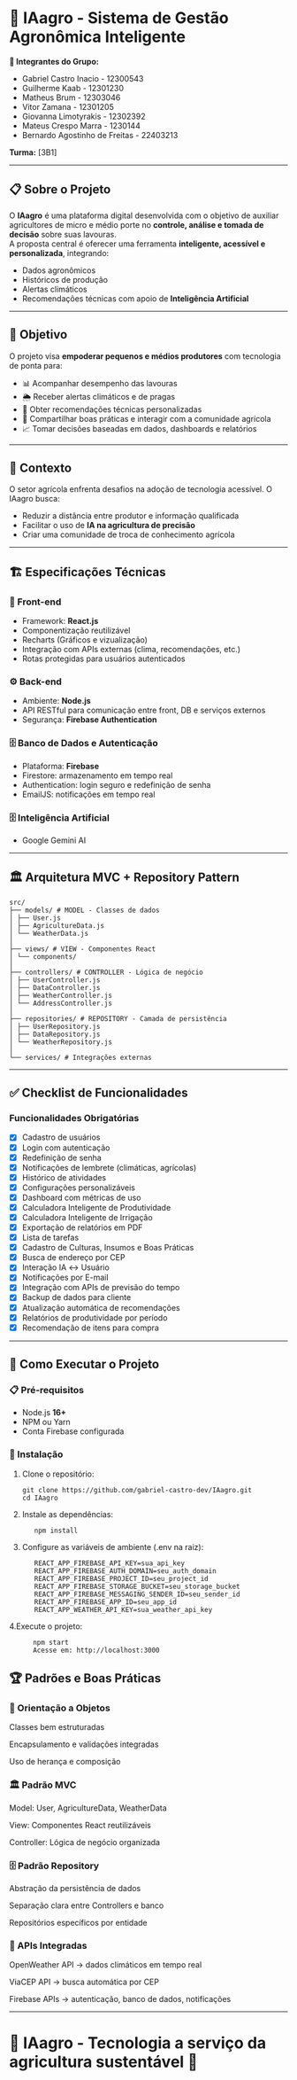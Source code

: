 # 🌱 IAagro - Sistema de Gestão Agronômica Inteligente

**👥 Integrantes do Grupo:**
- Gabriel Castro Inacio - 12300543  
- Guilherme Kaab - 12301230  
- Matheus Brum - 12303046  
- Vitor Zamana - 12301205  
- Giovanna Limotyrakis - 12302392  
- Mateus Crespo Marra - 1230144  
- Bernardo Agostinho de Freitas - 22403213  

**Turma:** [3B1]  

---

## 📋 Sobre o Projeto
O **IAagro** é uma plataforma digital desenvolvida com o objetivo de auxiliar agricultores de micro e médio porte no **controle, análise e tomada de decisão** sobre suas lavouras.  
A proposta central é oferecer uma ferramenta **inteligente, acessível e personalizada**, integrando:

- Dados agronômicos  
- Históricos de produção  
- Alertas climáticos  
- Recomendações técnicas com apoio de **Inteligência Artificial**  

---

## 🎯 Objetivo
O projeto visa **empoderar pequenos e médios produtores** com tecnologia de ponta para:

- 📊 Acompanhar desempenho das lavouras  
- 🌦️ Receber alertas climáticos e de pragas  
- 🤖 Obter recomendações técnicas personalizadas  
- 🌱 Compartilhar boas práticas e interagir com a comunidade agrícola  
- 📈 Tomar decisões baseadas em dados, dashboards e relatórios  

---

## 🌾 Contexto
O setor agrícola enfrenta desafios na adoção de tecnologia acessível. O IAagro busca:

- Reduzir a distância entre produtor e informação qualificada  
- Facilitar o uso de **IA na agricultura de precisão**  
- Criar uma comunidade de troca de conhecimento agrícola  

---

## 🏗️ Especificações Técnicas

### 🎨 Front-end
- Framework: **React.js**
- Componentização reutilizável  
- Recharts (Gráficos e vizualização)
- Integração com APIs externas (clima, recomendações, etc.)  
- Rotas protegidas para usuários autenticados  

### ⚙️ Back-end
- Ambiente: **Node.js**  
- API RESTful para comunicação entre front, DB e serviços externos  
- Segurança: **Firebase Authentication**  

### 🗄️ Banco de Dados e Autenticação
- Plataforma: **Firebase**  
- Firestore: armazenamento em tempo real  
- Authentication: login seguro e redefinição de senha  
- EmailJS: notificações em tempo real  

### 🗄️ Inteligência Artificial
- Google Gemini AI
---

## 🏛️ Arquitetura MVC + Repository Pattern
```
src/
├── models/ # MODEL - Classes de dados
│ ├── User.js
│ ├── AgricultureData.js
│ └── WeatherData.js
│
├── views/ # VIEW - Componentes React
│ └── components/
│
├── controllers/ # CONTROLLER - Lógica de negócio
│ ├── UserController.js
│ ├── DataController.js
│ ├── WeatherController.js
│ └── AddressController.js
│
├── repositories/ # REPOSITORY - Camada de persistência
│ ├── UserRepository.js
│ ├── DataRepository.js
│ └── WeatherRepository.js
│
└── services/ # Integrações externas
```
---

## ✅ Checklist de Funcionalidades

### Funcionalidades Obrigatórias
- [x] Cadastro de usuários  
- [x] Login com autenticação  
- [x] Redefinição de senha  
- [x] Notificações de lembrete (climáticas, agrícolas)  
- [x] Histórico de atividades  
- [x] Configurações personalizáveis  
- [x] Dashboard com métricas de uso  
- [x] Calculadora Inteligente de Produtividade
- [x] Calculadora Inteligente de Irrigação 
- [x] Exportação de relatórios em PDF  
- [x] Lista de tarefas  
- [x] Cadastro de Culturas, Insumos e Boas Práticas  
- [x] Busca de endereço por CEP  
- [x] Interação IA ↔ Usuário  
- [x] Notificações por E-mail  
- [x] Integração com APIs de previsão do tempo  
- [x] Backup de dados para cliente  
- [x] Atualização automática de recomendações  
- [x] Relatórios de produtividade por período   
- [x] Recomendação de itens para compra  

---

## 🚀 Como Executar o Projeto

### 📋 Pré-requisitos
- Node.js **16+**  
- NPM ou Yarn  
- Conta Firebase configurada  

### 🔧 Instalação
1. Clone o repositório:
   ```
   git clone https://github.com/gabriel-castro-dev/IAagro.git
   cd IAagro
2. Instale as dependências:
   ```
      npm install
3. Configure as variáveis de ambiente (.env na raiz):
   ```
      REACT_APP_FIREBASE_API_KEY=sua_api_key
      REACT_APP_FIREBASE_AUTH_DOMAIN=seu_auth_domain
      REACT_APP_FIREBASE_PROJECT_ID=seu_project_id
      REACT_APP_FIREBASE_STORAGE_BUCKET=seu_storage_bucket
      REACT_APP_FIREBASE_MESSAGING_SENDER_ID=seu_sender_id
      REACT_APP_FIREBASE_APP_ID=seu_app_id
      REACT_APP_WEATHER_API_KEY=sua_weather_api_key
4.Execute o projeto:  
```
      npm start
      Acesse em: http://localhost:3000
```
    
## 🏆 Padrões e Boas Práticas
### 🎯 Orientação a Objetos

Classes bem estruturadas

Encapsulamento e validações integradas

Uso de herança e composição

### 🏛️ Padrão MVC

Model: User, AgricultureData, WeatherData

View: Componentes React reutilizáveis

Controller: Lógica de negócio organizada

### 🗄️ Padrão Repository

Abstração da persistência de dados

Separação clara entre Controllers e banco

Repositórios específicos por entidade

### 🔧 APIs Integradas

OpenWeather API → dados climáticos em tempo real

ViaCEP API → busca automática por CEP

Firebase APIs → autenticação, banco de dados, notificações

---
# 🌱 IAagro - Tecnologia a serviço da agricultura sustentável 🚀

